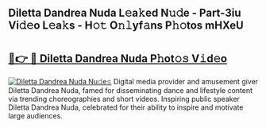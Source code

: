 ## Diletta Dandrea Nuda L𝚎a𝚔ed N𝚞𝚍e - Part-3iu Vi𝚍𝚎o L𝚎a𝚔s - H𝚘𝚝 O𝚗𝚕yf𝚊ns P𝚑𝚘tos mHXeU

# <h2><a href="http://kf328qh.oniu.top/?m=Diletta+Dandrea+Nuda">🔗👉 🔴 Diletta Dandrea Nuda P𝚑ot𝚘𝚜 V𝚒d𝚎o</a></h2>

[![Diletta Dandrea Nuda Nu𝚍e𝚜](https://i.imgur.com/0qMVB7G.gif)](http://kf328qh.oniu.top/?m=Diletta+Dandrea+Nuda)
Digital media provider and amusement giver Diletta Dandrea Nuda, famed for disseminating dance and lifestyle content via trending choreographies and short videos. Inspiring public speaker Diletta Dandrea Nuda, celebrated for their ability to inspire and motivate large audiences.  
